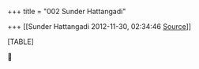 +++
title = "002 Sunder Hattangadi"

+++
[[Sunder Hattangadi	2012-11-30, 02:34:46 [Source](https://groups.google.com/g/samskrita/c/-nvTfJoIGXM)]]



[TABLE]




